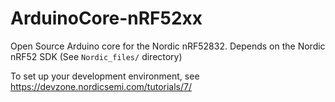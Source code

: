 # ArduinoCore-nRF52xx
Open Source Arduino core for the Nordic nRF52832. Depends on the Nordic nRF52 SDK (See `Nordic_files/` directory)

To set up your development environment, see https://devzone.nordicsemi.com/tutorials/7/
